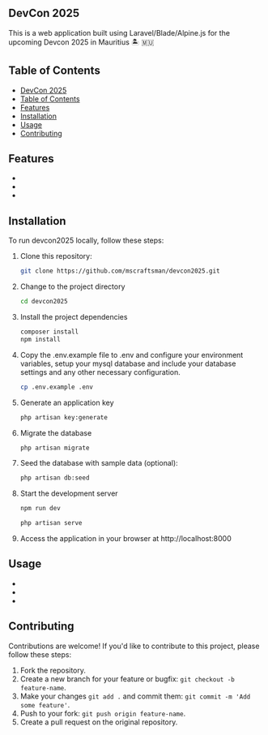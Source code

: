 
## DevCon 2025

This is a web application built using Laravel/Blade/Alpine.js for the upcoming Devcon 2025 in Mauritius 🏝️ 🇲🇺

## Table of Contents

- [DevCon 2025](#devcon-2025)
- [Table of Contents](#table-of-contents)
- [Features](#features)
- [Installation](#installation)
- [Usage](#usage)
- [Contributing](#contributing)

## Features
- 
- 
- 

## Installation

To run devcon2025 locally, follow these steps:

1. Clone this repository:

   ```bash
   git clone https://github.com/mscraftsman/devcon2025.git
   ```
2. Change to the project directory
    ```bash
    cd devcon2025
    ```
3. Install the project dependencies
    ```bash
    composer install
    npm install
    ```
4. Copy the .env.example file to .env and configure your environment variables, setup your mysql database and include your database settings and any other necessary configuration.
    ```bash
    cp .env.example .env
    ```
5. Generate an application key
    ```bash
    php artisan key:generate
    ```
6. Migrate the database
    ```bash
    php artisan migrate
    ```
7. Seed the database with sample data (optional):
    ```bash
    php artisan db:seed
    ```
8. Start the development server
    ```bash
    npm run dev
    ```
    
    ```bash
    php artisan serve
    ```

9. Access the application in your browser at http://localhost:8000

## Usage
- 
- 
- 

## Contributing
Contributions are welcome! If you'd like to contribute to this project, please follow these steps:
1. Fork the repository.
2. Create a new branch for your feature or bugfix: `git checkout -b feature-name`.
3. Make your changes `git add .` and commit them: `git commit -m 'Add some feature'`.
4. Push to your fork: `git push origin feature-name`.
5. Create a pull request on the original repository.


